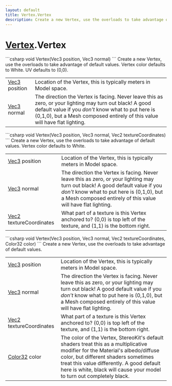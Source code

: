 ```yaml
---
layout: default
title: Vertex.Vertex
description: Create a new Vertex, use the overloads to take advantage of default values. Vertex color defaults to White. UV defaults to (0,0).
---
```

# [Vertex]({{site.url}}/Pages/StereoKit/Vertex.html).Vertex

<div class='signature' markdown='1'>
```csharp
void Vertex(Vec3 position, Vec3 normal)
```
Create a new Vertex, use the overloads to take advantage
of default values. Vertex color defaults to White. UV defaults to
(0,0).
</div>

|  |  |
|--|--|
|[Vec3]({{site.url}}/Pages/StereoKit/Vec3.html) position|Location of the Vertex, this is typically             meters in Model space.|
|[Vec3]({{site.url}}/Pages/StereoKit/Vec3.html) normal|The direction the Vertex is facing. Never             leave this as zero, or your lighting may turn out black! A good             default value if you _don't_ know what to put here is (0,1,0),             but a Mesh composed entirely of this value will have flat             lighting.|

<div class='signature' markdown='1'>
```csharp
void Vertex(Vec3 position, Vec3 normal, Vec2 textureCoordinates)
```
Create a new Vertex, use the overloads to take advantage
of default values. Vertex color defaults to White.
</div>

|  |  |
|--|--|
|[Vec3]({{site.url}}/Pages/StereoKit/Vec3.html) position|Location of the Vertex, this is typically             meters in Model space.|
|[Vec3]({{site.url}}/Pages/StereoKit/Vec3.html) normal|The direction the Vertex is facing. Never             leave this as zero, or your lighting may turn out black! A good             default value if you _don't_ know what to put here is (0,1,0),             but a Mesh composed entirely of this value will have flat             lighting.|
|[Vec2]({{site.url}}/Pages/StereoKit/Vec2.html) textureCoordinates|What part of a texture is this             Vertex anchored to? (0,0) is top left of the texture, and (1,1)             is the bottom right.|

<div class='signature' markdown='1'>
```csharp
void Vertex(Vec3 position, Vec3 normal, Vec2 textureCoordinates, Color32 color)
```
Create a new Vertex, use the overloads to take advantage
of default values.
</div>

|  |  |
|--|--|
|[Vec3]({{site.url}}/Pages/StereoKit/Vec3.html) position|Location of the Vertex, this is typically             meters in Model space.|
|[Vec3]({{site.url}}/Pages/StereoKit/Vec3.html) normal|The direction the Vertex is facing. Never             leave this as zero, or your lighting may turn out black! A good             default value if you _don't_ know what to put here is (0,1,0),             but a Mesh composed entirely of this value will have flat             lighting.|
|[Vec2]({{site.url}}/Pages/StereoKit/Vec2.html) textureCoordinates|What part of a texture is this             Vertex anchored to? (0,0) is top left of the texture, and (1,1)             is the bottom right.|
|[Color32]({{site.url}}/Pages/StereoKit/Color32.html) color|The color of the Vertex, StereoKit's default             shaders treat this as a multiplicative modifier for the             Material's albedo/diffuse color, but different shaders sometimes             treat this value differently. A good default here is white, black             will cause your model to turn out completely black.|




